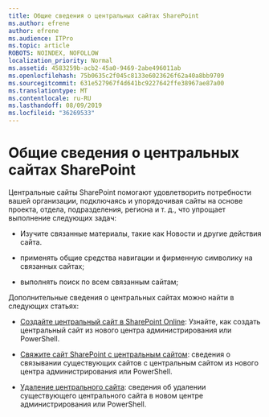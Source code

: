 ```yaml
---
title: Общие сведения о центральных сайтах SharePoint
ms.author: efrene
author: efrene
ms.audience: ITPro
ms.topic: article
ROBOTS: NOINDEX, NOFOLLOW
localization_priority: Normal
ms.assetid: 4583259b-acb2-45a0-9469-2abe496011ab
ms.openlocfilehash: 75b0635c2f045c8133e6023626f62a40a8bb9709
ms.sourcegitcommit: 631e527967f4d641bc9227642ffe38967ae87a00
ms.translationtype: MT
ms.contentlocale: ru-RU
ms.lasthandoff: 08/09/2019
ms.locfileid: "36269533"
---
```

# <a name="sharepoint-hub-sites-overview"></a>Общие сведения о центральных сайтах SharePoint

Центральные сайты SharePoint помогают удовлетворить потребности вашей организации, подключаясь и упорядочивая сайты на основе проекта, отдела, подразделения, региона и т. д., что упрощает выполнение следующих задач:

- Изучите связанные материалы, такие как Новости и другие действия сайта.

- применять общие средства навигации и фирменную символику на связанных сайтах; 

- выполнять поиск по всем связанным сайтам;

Дополнительные сведения о центральных сайтах можно найти в следующих статьях:
- [Создайте центральный сайт в SharePoint Online](https://docs.microsoft.com/sharepoint/create-hub-site): Узнайте, как создать центральный сайт из нового центра администрирования или PowerShell.

- [Свяжите сайт SharePoint с центральным сайтом](https://support.office.com/article/associate-a-sharepoint-site-with-a-hub-site-ae0009fd-af04-4d3d-917d-88edb43efc05): сведения о связывании существующих сайтов с центральным сайтом из нового центра администрирования или PowerShell.

- [Удаление центрального сайта](https://docs.microsoft.com/sharepoint/remove-hub-site): сведения об удалении существующего центрального сайта в новом центре администрирования или PowerShell.

